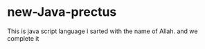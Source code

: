 # new-Java-prectus
This is java  script language i sarted with the name of Allah. and we complete it

